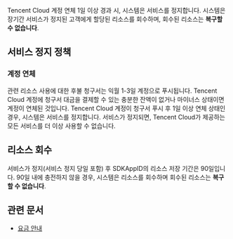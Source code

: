 Tencent Cloud 계정 연체 1일 이상 경과 시, 시스템은 서비스를 정지합니다. 시스템은 장기간 서비스가 정지된 고객에게 할당된 리소스를 회수하며, 회수된 리소스는 **복구할 수 없습니다**.


## 서비스 정지 정책



### 계정 연체
관련 리소스 사용에 대한 후불 청구서는 익월 1-3일 계정으로 푸시됩니다. Tencent Cloud 계정에 청구서 대금을 결제할 수 있는 충분한 잔액이 없거나 마이너스 상태이면 계정이 연체된 것입니다. Tencent Cloud 계정이 청구서 푸시 후 1일 이상 연체 상태인 경우, 시스템은 서비스를 정지합니다. 서비스가 정지되면, Tencent Cloud가 제공하는 모든 서비스를 더 이상 사용할 수 없습니다.

## 리소스 회수
서비스가 정지(서비스 정지 당일 포함) 후 SDKAppID의 리소스 저장 기간은 90일입니다. 90일 내에 충전하지 않을 경우, 시스템은 리소스를 회수하며 회수된 리소스는 **복구할 수 없습니다**.

## 관련 문서
- [요금 안내](https://intl.cloud.tencent.com/zh/document/product/1047/34350)
